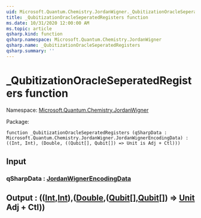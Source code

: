 ```yaml
---
uid: Microsoft.Quantum.Chemistry.JordanWigner._QubitizationOracleSeperatedRegisters
title: _QubitizationOracleSeperatedRegisters function
ms.date: 10/31/2020 12:00:00 AM
ms.topic: article
qsharp.kind: function
qsharp.namespace: Microsoft.Quantum.Chemistry.JordanWigner
qsharp.name: _QubitizationOracleSeperatedRegisters
qsharp.summary: ''
---
```


# _QubitizationOracleSeperatedRegisters function

Namespace: [Microsoft.Quantum.Chemistry.JordanWigner](xref:Microsoft.Quantum.Chemistry.JordanWigner)

Package: [](https://nuget.org/packages/)




```qsharp
function _QubitizationOracleSeperatedRegisters (qSharpData : Microsoft.Quantum.Chemistry.JordanWigner.JordanWignerEncodingData) : ((Int, Int), (Double, ((Qubit[], Qubit[]) => Unit is Adj + Ctl)))
```


## Input

### qSharpData : [JordanWignerEncodingData](xref:Microsoft.Quantum.Chemistry.JordanWigner.JordanWignerEncodingData)





## Output : (([Int](xref:microsoft.quantum.lang-ref.int),[Int](xref:microsoft.quantum.lang-ref.int)),([Double](xref:microsoft.quantum.lang-ref.double),([Qubit](xref:microsoft.quantum.lang-ref.qubit)[],[Qubit](xref:microsoft.quantum.lang-ref.qubit)[]) => [Unit](xref:microsoft.quantum.lang-ref.unit) Adj + Ctl))

